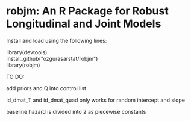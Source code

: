 # robjm: An R Package for Robust Longitudinal and Joint Models

Install and load using the following lines:

library(devtools)  
install_github("ozgurasarstat/robjm")  
library(robjm)  

TO DO: 

add priors and Q into control list

id_dmat_T and id_dmat_quad only works for random intercept and slope

baseline hazard is divided into 2 as piecewise constants